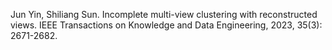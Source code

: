 Jun Yin, Shiliang Sun. Incomplete multi-view clustering with reconstructed views. IEEE Transactions on Knowledge and Data Engineering, 2023, 35(3): 2671-2682.
